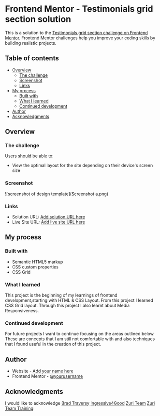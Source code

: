 # Frontend Mentor - Testimonials grid section solution

This is a solution to the [Testimonials grid section challenge on Frontend Mentor](https://www.frontendmentor.io/challenges/testimonials-grid-section-Nnw6J7Un7). Frontend Mentor challenges help you improve your coding skills by building realistic projects. 

## Table of contents

- [Overview](#overview)
  - [The challenge](#the-challenge)
  - [Screenshot](#screenshot)
  - [Links](#links)
- [My process](#my-process)
  - [Built with](#built-with)
  - [What I learned](#what-i-learned)
  - [Continued development](#continued-development)
- [Author](#author)
- [Acknowledgments](#acknowledgments)

## Overview

### The challenge

Users should be able to:

- View the optimal layout for the site depending on their device's screen size

### Screenshot
<!-- <img src="Screenshot a.png" alt="screenshot of design template"> -->
![screenshot of design template](Screenshot a.png)


### Links

- Solution URL: [Add solution URL here](https://your-solution-url.com)
- Live Site URL: [Add live site URL here](https://your-live-site-url.com)


## My process

### Built with

- Semantic HTML5 markup
- CSS custom properties
- CSS Grid


### What I learned

This project is the beginning of my learnings of frontend development,starting with HTML & CSS Layout. From this project I learned CSS Grid layout. Through this project I also learnt about Media Responsiveness.


### Continued development
For future projects I want to continue focusing on the areas outlined below. These are concepts that I am still not comfortable with and also techniques that I found useful in the creation of this project.


## Author

- Website - [Add your name here](https://www.your-site.com)
- Frontend Mentor - [@yourusername](https://www.frontendmentor.io/profile/yourusername)


## Acknowledgments

I would like to acknowledge [Brad Traversy](https://codepen.io/bradtraversy)
[Ingressive4Good](https://ingressive.org/) [Zuri Team](https://zuri.team/) [Zuri Team Training](https://training.zuri.team/)

